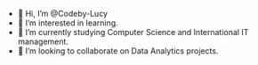 - 👋 Hi, I’m @Codeby-Lucy
- 👀 I’m interested in learning.
- 🌱 I’m currently studying Computer Science and International IT management.
- 💞️ I’m looking to collaborate on Data Analytics projects.



